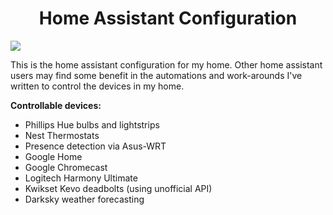 <h1 style="text-align: center;"><strong>Home Assistant Configuration</strong></h1>

<img src="https://github.com/Bahnburner/Home-Assistant-Config/blob/master/screenshot.png">

<p>This is the&nbsp;home assistant configuration for my home. Other home assistant users may find some benefit in the automations and work-arounds I've written to control the devices in my home.&nbsp;</p>
<p><strong>Controllable devices:</strong></p>
<ul>
<li>Phillips Hue bulbs and lightstrips</li>
<li>Nest Thermostats</li>
<li>Presence detection via Asus-WRT</li>
<li>Google Home</li>
<li>Google Chromecast</li>
<li>Logitech Harmony Ultimate</li>
<li>Kwikset Kevo deadbolts (using unofficial API)</li>
<li>Darksky weather forecasting</li>
</ul>
